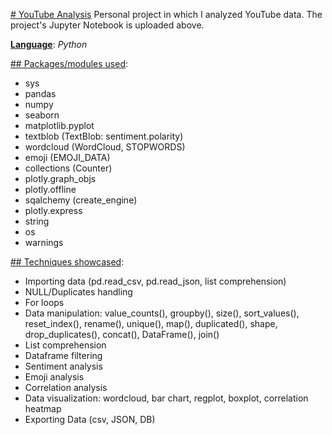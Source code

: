 <ins># YouTube Analysis</ins>
Personal project in which I analyzed YouTube data. The project's Jupyter Notebook is uploaded above.

<ins>**Language**</ins>: *Python*

<ins>## Packages/modules used</ins>:

- sys
- pandas
- numpy
- seaborn
- matplotlib.pyplot
- textblob (TextBlob: sentiment.polarity)
- wordcloud (WordCloud, STOPWORDS)
- emoji (EMOJI_DATA)
- collections (Counter)
- plotly.graph_objs
- plotly.offline
- sqalchemy (create_engine)
- plotly.express
- string
- os
- warnings

<ins>## Techniques showcased</ins>:

- Importing data (pd.read_csv, pd.read_json, list comprehension)
- NULL/Duplicates handling
- For loops
- Data manipulation: value_counts(), groupby(), size(), sort_values(), reset_index(), rename(), unique(), map(), duplicated(), shape, drop_duplicates(), concat(), DataFrame(), join()
- List comprehension
- Dataframe filtering
- Sentiment analysis
- Emoji analysis
- Correlation analysis
- Data visualization: wordcloud, bar chart, regplot, boxplot, correlation heatmap
- Exporting Data (csv, JSON, DB)
